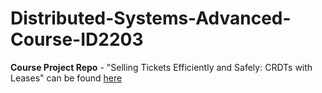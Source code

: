 # Distributed-Systems-Advanced-Course-ID2203

**Course Project Repo** - "Selling Tickets Efficiently and Safely: CRDTs with Leases" can be found [here](https://github.com/Arraying/LCRDT)
